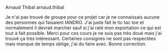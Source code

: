 Arnaud
Thibal
arnaud.thibal

Je n'ai pas trouvé de groupe pour ce projet car je ne connaissais aucune des personnes qui faisaient IANDRO. J'ai juste fait le tic tac toe et normalement il devrait marcher sauf
si j'ai raté mon exportation ce qui est tout à fait possible. Merci pour ces cours je ne suis pas très doué mais j'ai trouvé ça très intéressant. Certaines consignes ne sont
pas respectées mais manque de temps oblige, j'ai du faire avec. Bonne correction.
